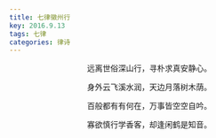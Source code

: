 ```yaml
---
title: 七律徽州行
key: 2016.9.13
tags: 七律
categories: 律诗
---
```


<p align="center">远离世俗深山行，寻朴求真安静心。
</p>
<p align="center">身外云飞溪水润，天边月落树木荫。
</p>
<p align="center">百般都有有何在，万事皆空空自吟。
</p>
<p align="center">寡欲慎行学香客，却逢闲鹤是知音。
</p>
